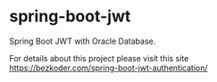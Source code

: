 # spring-boot-jwt
Spring Boot JWT with Oracle Database.

For details about this project please visit this site 
https://bezkoder.com/spring-boot-jwt-authentication/
